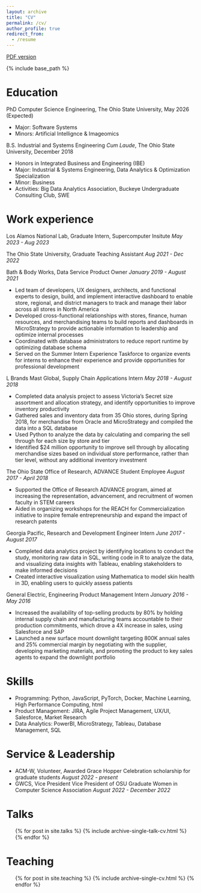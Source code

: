 ```yaml
---
layout: archive
title: "CV"
permalink: /cv/
author_profile: true
redirect_from:
  - /resume
---
```


[PDF version](https://jennamk14.github.io/vitae/cv.pdf)

{% include base_path %}

Education
======
PhD Computer Science Engineering, The Ohio State University, May 2026 (Expected)
* Major: Software Systems
* Minors: Artificial Intellignce & Imageomics

B.S. Industrial and Systems Engineering *Cum Laude*, The Ohio State University, December 2018 
* Honors in Integrated Business and Engineering (IBE)
* Major: Industrial & Systems Engineering, Data Analytics & Optimization Specialization
* Minor: Business
* Activities: Big Data Analytics Association, Buckeye Undergraduate Consulting Club, SWE


Work experience
======
Los Alamos National Lab, Graduate Intern, Supercomputer Insitute
*May 2023 - Aug 2023*

The Ohio State University, Graduate Teaching Assistant 
*Aug 2021 - Dec 2022*

Bath & Body Works, Data Service Product Owner
*January 2019 - August 2021*
  * Led team of developers, UX designers, architects, and functional experts to design, build, and implement interactive
dashboard to enable store, regional, and district managers to track and manage their labor across all stores in North
America
  * Developed cross-functional relationships with stores, finance, human resources, and merchandising teams to build reports
and dashboards in MicroStrategy to provide actionable information to leadership and optimize internal processes
  * Coordinated with database administrators to reduce report runtime by optimizing database schema
  * Served on the Summer Intern Experience Taskforce to organize events for interns to enhance their experience and provide
opportunities for professional development

L Brands Mast Global, Supply Chain Applications Intern
*May 2018 - August 2018*
  * Completed data analysis project to assess Victoria’s Secret size assortment and allocation strategy, and identify opportunities to improve inventory productivity
  *  Gathered sales and inventory data from 35 Ohio stores, during Spring 2018, for merchandise from Oracle and MicroStrategy
and compiled the data into a SQL database
  * Used Python to analyze the data by calculating and comparing the sell through for each size by store and tier
  * Identified $24 million opportunity to improve sell through by allocating merchandise sizes based on individual store
performance, rather than tier level, without any additional inventory investment

The Ohio State Office of Research, ADVANCE Student Employee
*August 2017 - April 2018*
  * Supported the Office of Research ADVANCE program, aimed at increasing the representation, advancement, and recruitment of women faculty in STEM careers
  * Aided in organizing workshops for the REACH for Commercialization initiative to inspire female entrepreneurship and
expand the impact of research patents

Georgia Pacific, Research and Development Engineer Intern
*June 2017 - August 2017*
  * Completed data analytics project by identifying locations to conduct the study, monitoring raw data in SQL, writing code
in R to analyze the data, and visualizing data insights with Tableau, enabling stakeholders to make informed decisions
  * Created interactive visualization using Mathematica to model skin health in 3D, enabling users to quickly assess patients

General Electric, Engineering Product Management Intern
*January 2016 - May 2016*
  * Increased the availability of top-selling products by 80% by holding internal supply chain and manufacturing teams
accountable to their production commitments, which drove a 4X increase in sales, using Salesforce and SAP
  * Launched a new surface mount downlight targeting 800K annual sales and 25% commercial margin by negotiating with
the supplier, developing marketing materials, and promoting the product to key sales agents to expand the downlight
portfolio
  
Skills
======
* Programming: Python, JavaScript, PyTorch, Docker, Machine Learning, High Performance Computing, html
* Product Management: JIRA, Agile Project Management, UX/UI, Salesforce, Market Research
* Data Analytics: PowerBI, MicroStrategy, Tableau, Database Management, SQL

Service & Leadership
======
* ACM-W, Volunteer, Awarded Grace Hopper Celebration scholarship for graduate students *August 2022 - present*
* GWCS, Vice President Vice President of OSU Graduate Women in Computer Science Association *August 2022 - December 2022*

<!--- Publications
======
  <ul>{% for post in site.publications %}
    {% include archive-single-cv.html %}
  {% endfor %}</ul>
-->
  
Talks
======
  <ul>{% for post in site.talks %}
    {% include archive-single-talk-cv.html %}
  {% endfor %}</ul>
  
Teaching
======
  <ul>{% for post in site.teaching %}
    {% include archive-single-cv.html %}
  {% endfor %}</ul>
  
<!--- Service and leadership
======
* Currently signed in to 43 different slack teams 
-->
